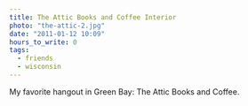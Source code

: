 ```yaml
---
title: The Attic Books and Coffee Interior
photo: "the-attic-2.jpg"
date: "2011-01-12 10:09"
hours_to_write: 0
tags:
  - friends
  - wisconsin
---
```


My favorite hangout in Green Bay: The Attic Books and Coffee.
